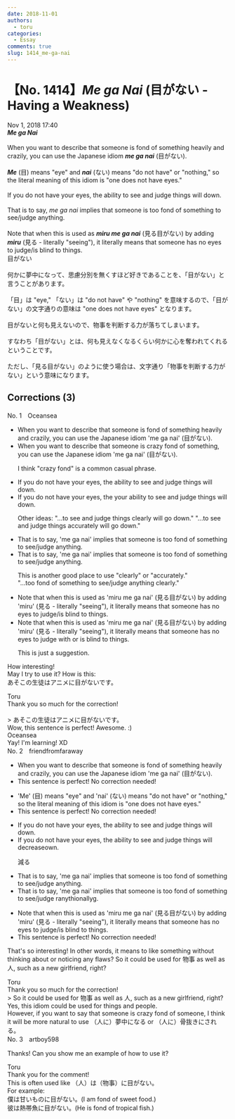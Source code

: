 ```yaml
---
date: 2018-11-01
authors:
  - toru
categories:
  - Essay
comments: true
slug: 1414_me-ga-nai
---
```


# 【No. 1414】<strong><em>Me ga Nai</strong></em> (目がない - Having a Weakness)
<div class="date">Nov 1, 2018 17:40</div>
<div id="post"><div id="body_show_ori">
<strong><em>Me ga Nai</strong></em><br/><br/>When you want to describe that someone is fond of something heavily and crazily, you can use the Japanese idiom <strong><em>me ga nai</em></strong> (目がない).<br/><br/><strong><em>Me</em></strong> (目) means "eye" and <strong><em>nai</em></strong> (ない) means "do not have" or "nothing," so the literal meaning of this idiom is "one does not have eyes."<br/><br/>If you do not have your eyes, the ability to see and judge things will down.<br/><br/>That is to say, <em>me ga nai</em> implies that someone is too fond of something to see/judge anything.<br/><br/>Note that when this is used as <strong><em>miru me ga nai</em></strong> (見る目がない) by adding <strong><em>miru</em></strong> (見る - literally "seeing"), it literally means that someone has no eyes to judge/is blind to things.
</div></div>

<!-- more -->

<div id="post_ja"><div id="body_show_mo">
目がない<br/><br/>何かに夢中になって、思慮分別を無くすほど好きであることを、「目がない」と言うことがあります。<br/><br/>「目」は "eye," 「ない」は "do not have" や "nothing" を意味するので、「目がない」の文字通りの意味は "one does not have eyes" となります。<br/><br/>目がないと何も見えないので、物事を判断する力が落ちてしまいます。<br/><br/>すなわち「目がない」とは、何も見えなくなるくらい何かに心を奪われてくれるということです。<br/><br/>ただし、「見る目がない」のように使う場合は、文字通り「物事を判断する力がない」という意味になります。
</div></div>

## Corrections (3)
<div id="block"><div class="first_name"> No. 1　<span class="just_name">Oceansea</span></div><div id="block2">
<ul class="correction_field">
<li class="incorrect">When you want to describe that someone is fond of something heavily and crazily, you can use the Japanese idiom 'me ga nai' (目がない).</li>
<li class="corrected correct">
When you want to describe that someone is <span class="f_blue">crazy fond of something</span>, you can use the Japanese idiom 'me ga nai' (目がない).
<p class="correction_comment">I think "crazy fond" is a common casual phrase.</p>
</li>
</ul>
<ul class="correction_field">
<li class="incorrect">If you do not have your eyes, the ability to see and judge things will down.</li>
<li class="corrected correct">
If you do not have <span class="sline"><span class="f_red">your </span></span>eyes, <span class="f_red"><span class="sline">the</span></span><span class="f_blue"> your </span>ability to see and judge things will down.
<p class="correction_comment">Other ideas: "...to see and judge things clearly will go down." "...to see and judge things accurately will go down."</p>
</li>
</ul>
<ul class="correction_field">
<li class="incorrect">That is to say, 'me ga nai' implies that someone is too fond of something to see/judge anything.</li>
<li class="corrected correct">
That is to say, 'me ga nai' implies that someone is too fond of something to see/judge anything.
<p class="correction_comment">This is another good place to use "clearly" or "accurately."<br/>"...too fond of something to see/judge anything clearly."</p>
</li>
</ul>
<ul class="correction_field">
<li class="incorrect">Note that when this is used as 'miru me ga nai' (見る目がない) by adding 'miru' (見る - literally "seeing"), it literally means that someone has no eyes to judge/is blind to things.</li>
<li class="corrected correct">
Note that when this is used as 'miru me ga nai' (見る目がない) by adding 'miru' (見る - literally "seeing"), it literally means that someone has no eyes to judge <span class="f_blue">with or</span> is blind to things.
<p class="correction_comment">This is just a suggestion.</p>
</li>
</ul>
<p class="comment_small">
 How interesting!
 <br/>
 May I try to use it? How is this:
 <br/>
 あそこの生徒はアニメに目がないです。
</p>

</div><div class="name"><span class="just_name">Toru</span><br>
Thank you so much for the correction!<br/><br/>&gt; あそこの生徒はアニメに目がないです。<br/>Wow, this sentence is perfect! Awesome. :)
</div>
<div class="name"><span class="just_name">Oceansea</span><br>
Yay! I'm learning! XD
</div>
</div>
<div id="block"><div class="first_name"> No. 2　<span class="just_name">friendfromfaraway</span></div><div id="block2">
<ul class="correction_field">
<li class="incorrect">When you want to describe that someone is fond of something heavily and crazily, you can use the Japanese idiom 'me ga nai' (目がない).</li>
<li class="corrected perfect">This sentence is perfect! No correction needed!</li>
</ul>
<ul class="correction_field">
<li class="incorrect">'Me' (目) means "eye" and 'nai' (ない) means "do not have" or "nothing," so the literal meaning of this idiom is "one does not have eyes."</li>
<li class="corrected perfect">This sentence is perfect! No correction needed!</li>
</ul>
<ul class="correction_field">
<li class="incorrect">If you do not have your eyes, the ability to see and judge things will down.</li>
<li class="corrected correct">
If you do not have your eyes, the ability to see and judge things will d<span class="f_red">ecrease</span><span class="f_gray"><span class="sline">own</span></span>.
<p class="correction_comment">減る</p>
</li>
</ul>
<ul class="correction_field">
<li class="incorrect">That is to say, 'me ga nai' implies that someone is too fond of something to see/judge anything.</li>
<li class="corrected correct">
That is to say, 'me ga nai' implies that someone is too fond of something to see/judge <span class="f_red">r</span>a<span class="f_gray"><span class="sline">ny</span></span>t<span class="f_gray"><span class="sline">h</span></span>i<span class="f_red">o</span>n<span class="f_red">ally</span><span class="f_gray"><span class="sline">g</span></span>.
</li>
</ul>
<ul class="correction_field">
<li class="incorrect">Note that when this is used as 'miru me ga nai' (見る目がない) by adding 'miru' (見る - literally "seeing"), it literally means that someone has no eyes to judge/is blind to things.</li>
<li class="corrected perfect">This sentence is perfect! No correction needed!</li>
</ul>
<p class="comment_small">
 That's so interesting! In other words, it means to like something without thinking about or noticing any flaws? So it could be used for 物事 as well as 人, such as a new girlfriend, right?
</p>

</div><div class="name"><span class="just_name">Toru</span><br>
Thank you so much for the correction!<br/>&gt; So it could be used for 物事 as well as 人, such as a new girlfriend, right?<br/>Yes, this idiom could be used for things and people.<br/>However, if you want to say that someone is crazy fond of someone, I think it will be more natural to use （人に）夢中になる or （人に）骨抜きにされる。
</div>
</div>
<div id="block"><div class="first_name"> No. 3　<span class="just_name">artboy598</span></div><div id="block2">
<p class="comment_small">
 Thanks!  Can you show me an example of how to use it?
</p>

</div><div class="name"><span class="just_name">Toru</span><br>
Thank you for the comment!<br/>This is often used like （人）は（物事）に目がない。<br/>For example:<br/>僕は甘いものに目がない。(I am fond of sweet food.)<br/>彼は熱帯魚に目がない。(He is fond of tropical fish.)
</div>
</div>
